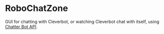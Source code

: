 # RoboChatZone

GUI for chatting with Cleverbot, or watching Cleverbot chat with itself, using [Chatter Bot API](https://github.com/pierredavidbelanger/chatter-bot-api).

